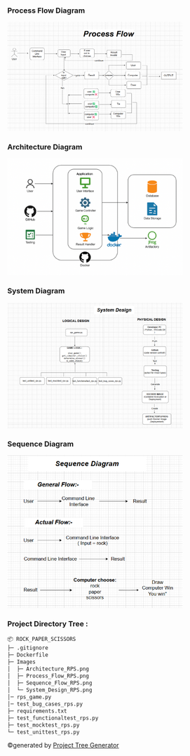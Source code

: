 

### Process Flow Diagram

<img src="Images/Process_Flow_RPS.png" alt="Flow Diagram" width="400"/>


### Architecture Diagram

<img src="Images/Architecture_RPS.png" alt="Flow Diagram" width="400"/>

### System Diagram

<img src="Images/System_Design_RPS.png" alt="Flow Diagram" width="400"/>


### Sequence Diagram

<img src="Images/Sequence_Flow_RPS.png" alt="Flow Diagram" width="400"/>

### Project Directory Tree :

```
📦 ROCK_PAPER_SCISSORS
├─ .gitignore
├─ Dockerfile
├─ Images
│  ├─ Architecture_RPS.png
│  ├─ Process_Flow_RPS.png
│  ├─ Sequence_Flow_RPS.png
│  └─ System_Design_RPS.png
│─ rps_game.py
│─ test_bug_cases_rps.py
├─ requirements.txt
├─ test_functionaltest_rps.py
├─ test_mocktest_rps.py
└─ test_unittest_rps.py
```
©generated by [Project Tree Generator](https://woochanleee.github.io/project-tree-generator)

